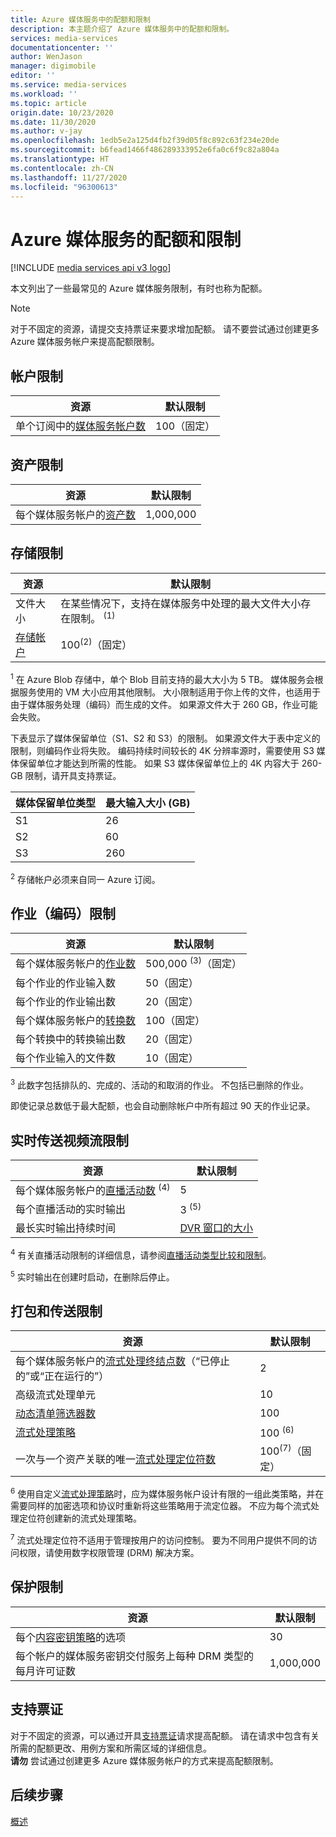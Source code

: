 ```yaml
---
title: Azure 媒体服务中的配额和限制
description: 本主题介绍了 Azure 媒体服务中的配额和限制。
services: media-services
documentationcenter: ''
author: WenJason
manager: digimobile
editor: ''
ms.service: media-services
ms.workload: ''
ms.topic: article
origin.date: 10/23/2020
ms.date: 11/30/2020
ms.author: v-jay
ms.openlocfilehash: 1edb5e2a125d4fb2f39d05f8c892c63f234e20de
ms.sourcegitcommit: b6fead1466f486289333952e6fa0c6f9c82a804a
ms.translationtype: HT
ms.contentlocale: zh-CN
ms.lasthandoff: 11/27/2020
ms.locfileid: "96300613"
---
```

<!-- If you update limits in this topic, make sure to also update https://docs.azure.cn/azure-resource-manager/management/azure-subscription-service-limits#media-services-limits -->
# <a name="azure-media-services-quotas-and-limits"></a>Azure 媒体服务的配额和限制

[!INCLUDE [media services api v3 logo](./includes/v3-hr.md)]

本文列出了一些最常见的 Azure 媒体服务限制，有时也称为配额。

> [!NOTE]
> 对于不固定的资源，请提交支持票证来要求增加配额。 请不要尝试通过创建更多 Azure 媒体服务帐户来提高配额限制。

## <a name="account-limits"></a>帐户限制

| 资源 | 默认限制 |
| --- | --- |
| 单个订阅中的[媒体服务帐户数](media-services-account-concept.md) | 100（固定） |

## <a name="asset-limits"></a>资产限制

| 资源 | 默认限制 |
| --- | --- |
| 每个媒体服务帐户的[资产数](assets-concept.md) | 1,000,000|

## <a name="storage-limits"></a>存储限制

| 资源 | 默认限制 | 
| --- | --- | 
| 文件大小| 在某些情况下，支持在媒体服务中处理的最大文件大小存在限制。 <sup>(1)</sup> |
| [存储帐户](storage-account-concept.md) | 100<sup>(2)</sup>（固定） |

<sup>1</sup> 在 Azure Blob 存储中，单个 Blob 目前支持的最大大小为 5 TB。 媒体服务会根据服务使用的 VM 大小应用其他限制。 大小限制适用于你上传的文件，也适用于由于媒体服务处理（编码）而生成的文件。 如果源文件大于 260 GB，作业可能会失败。 

下表显示了媒体保留单位（S1、S2 和 S3）的限制。 如果源文件大于表中定义的限制，则编码作业将失败。 编码持续时间较长的 4K 分辨率源时，需要使用 S3 媒体保留单位才能达到所需的性能。 如果 S3 媒体保留单位上的 4K 内容大于 260-GB 限制，请开具支持票证。

|媒体保留单位类型|最大输入大小 (GB)|
|---|---|
|S1 |    26|
|S2    | 60|
|S3    |260|

<sup>2</sup> 存储帐户必须来自同一 Azure 订阅。

## <a name="jobs-encoding-limits"></a>作业（编码）限制

| 资源 | 默认限制 | 
| --- | --- | 
| 每个媒体服务帐户的[作业数](transforms-jobs-concept.md) | 500,000 <sup>(3)</sup>（固定）|
| 每个作业的作业输入数 | 50（固定）|
| 每个作业的作业输出数 | 20（固定） |
| 每个媒体服务帐户的[转换数](transforms-jobs-concept.md) | 100（固定）|
| 每个转换中的转换输出数 | 20（固定） |
| 每个作业输入的文件数|10（固定）|

<sup>3</sup> 此数字包括排队的、完成的、活动的和取消的作业。 不包括已删除的作业。 

即使记录总数低于最大配额，也会自动删除帐户中所有超过 90 天的作业记录。 

## <a name="live-streaming-limits"></a>实时传送视频流限制

| 资源 | 默认限制 | 
| --- | --- | 
| 每个媒体服务帐户的[直播活动数](live-events-outputs-concept.md) <sup>(4)</sup> |5|
| 每个直播活动的实时输出 |3 <sup>(5)</sup> |
| 最长实时输出持续时间 | [DVR 窗口的大小](live-event-cloud-dvr.md) |

<sup>4</sup> 有关直播活动限制的详细信息，请参阅[直播活动类型比较和限制](live-event-types-comparison.md)。

<sup>5</sup> 实时输出在创建时启动，在删除后停止。

## <a name="packaging--delivery-limits"></a>打包和传送限制

| 资源 | 默认限制 |
| --- | --- |
| 每个媒体服务帐户的[流式处理终结点数](streaming-endpoint-concept.md)（“已停止的”或“正在运行的”） | 2 |
| 高级流式处理单元 | 10 |
| [动态清单筛选器数](filters-dynamic-manifest-overview.md)|100|
| [流式处理策略](streaming-policy-concept.md) | 100 <sup>(6)</sup> |
| 一次与一个资产关联的唯一[流式处理定位符数](streaming-locators-concept.md) | 100<sup>(7)</sup>（固定） |

<sup>6</sup> 使用自定义[流式处理策略](https://docs.microsoft.com/rest/api/media/streamingpolicies)时，应为媒体服务帐户设计有限的一组此类策略，并在需要同样的加密选项和协议时重新将这些策略用于流定位器。 不应为每个流式处理定位符创建新的流式处理策略。

<sup>7</sup> 流式处理定位符不适用于管理按用户的访问控制。 要为不同用户提供不同的访问权限，请使用数字权限管理 (DRM) 解决方案。

## <a name="protection-limits"></a>保护限制

| 资源 | 默认限制 |
| --- | --- |
| 每个[内容密钥策略](content-key-policy-concept.md)的选项 |30 |
| 每个帐户的媒体服务密钥交付服务上每种 DRM 类型的每月许可证数|1,000,000|

## <a name="support-ticket"></a>支持票证

对于不固定的资源，可以通过开具[支持票证](https://portal.azure.cn/#blade/Microsoft_Azure_Support/HelpAndSupportBlade/newsupportrequest)请求提高配额。 请在请求中包含有关所需的配额更改、用例方案和所需区域的详细信息。 <br/>**请勿** 尝试通过创建更多 Azure 媒体服务帐户的方式来提高配额限制。

## <a name="next-steps"></a>后续步骤

[概述](media-services-overview.md)
